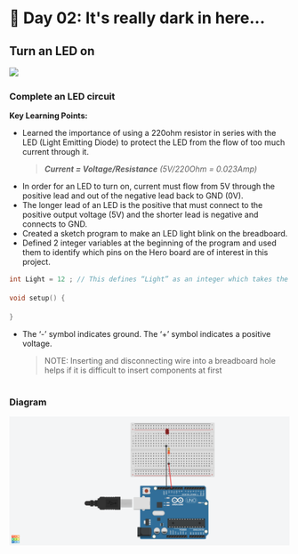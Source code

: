 # :rocket: Day 02: It's really dark in here...

## Turn an LED on

![](led.gif)

### Complete an LED circuit
**Key Learning Points:**

- Learned the importance of using a 220ohm resistor in series with the LED (Light Emitting Diode) to protect the LED from the flow of too much current through it.
  > _**Current = Voltage/Resistance**_ _(5V/220Ohm = 0.023Amp)_
- In order for an LED to turn on, current must flow from 5V through the positive lead and out of the negative lead back to GND (0V).
- The longer lead of an LED is the positive that must connect to the positive output voltage (5V) and the shorter lead is negative and connects to GND.
- Created a sketch program to make an LED light blink on the breadboard.
- Defined 2 integer variables at the beginning of the program and used them to identify which pins on the Hero board are of interest in this project.
```C++
int Light = 12 ; // This defines “Light” as an integer which takes the value 12, the pin on the Hero board that the LED is connected to

void setup() {

}
```
- The ‘-’ symbol indicates ground. The ‘+’ symbol indicates a positive voltage.
  > NOTE: Inserting and disconnecting wire into a breadboard hole helps if it is difficult to insert components at first

#

### Diagram

![](led_on.png)

